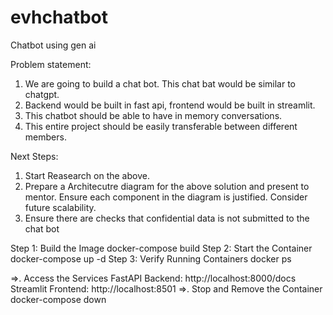 # evhchatbot
Chatbot using gen ai 

Problem statement:
 1. We are going to build a chat bot. This chat bat would be similar to chatgpt.
 2. Backend would be built in fast api, frontend would be built in streamlit. 
 3. This chatbot should be able to have in memory conversations.
 4. This entire project should be easily transferable between different members. 

Next Steps: 
 1. Start Reasearch on the above.
 2. Prepare a Architecutre diagram for the above solution and present to mentor. Ensure each component in the diagram is justified. Consider future scalability.
 3. Ensure there are checks that confidential data is not submitted to the chat bot 



Step 1: Build the Image
   docker-compose build
Step 2: Start the Container
   docker-compose up -d
Step 3: Verify Running Containers
    docker ps
    
=>. Access the Services
    FastAPI Backend: http://localhost:8000/docs
    Streamlit Frontend: http://localhost:8501
=>. Stop and Remove the Container
    docker-compose down
